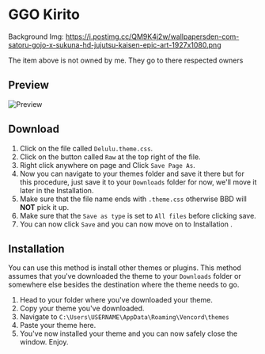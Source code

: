 # GGO Kirito
Background Img: https://i.postimg.cc/QM9K4j2w/wallpapersden-com-satoru-gojo-x-sukuna-hd-jujutsu-kaisen-epic-art-1927x1080.png

The item above is not owned by me. They go to there respected owners


## Preview
![Preview](https://i.postimg.cc/RF31HjQQ/image-2024-07-30-032853775.png)


## Download

1. Click on the file called `Delulu.theme.css`.
1. Click on the button called `Raw` at the top right of the file.
1. Right click anywhere on page and Click `Save Page As`.
1. Now you can navigate to your themes folder and save it there but for this procedure, just save it to your `Downloads` folder for now, we'll move it later in the Installation.
1. Make sure that the file name ends with `.theme.css` otherwise BBD will **NOT** pick it up.
1. Make sure that the `Save as type` is set to `All files` before clicking save.
1. You can now click `Save` and you can now move on to Installation .

## Installation
You can use this method is install other themes or plugins. This method assumes that you've downloaded the theme to your `Downloads` folder or somewhere else besides the destination where the theme needs to go.

1. Head to your folder where you've downloaded your theme. 
1. Copy your theme you've downloaded. 
1. Navigate to `C:\Users\USERNAME\AppData\Roaming\Vencord\themes`
1. Paste your theme here. 
1. You've now installed your theme and you can now safely close the window. Enjoy.
